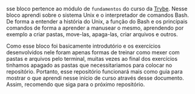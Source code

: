 sse bloco pertence ao módulo de `fundamentos` do curso da [Trybe](https://www.betrybe.com/). Nesse bloco aprendi sobre o sistema Unix e o interpretador de comandos Bash. De forma a entender a história do Unix, a função do Bash e os principais comandos de forma a aprender a manusear o mesmo, aprendendo por exemplo a criar pastas, move-las, apaga-las, criar arquivos e outros. 

Como esse bloco foi basicamente introdutório e os exercícios desenvolvidos nele foram apenas formas de treinar como mexer com pastas e arquivos pelo terminal, muitas vezes ao final dos exercícios tinhamos apagado as pastas que necessitariamos para colocar no repositório. Portanto, esse repositório funcionará mais como guia para mostrar o que aprendi nesse início de curso através desse documento. Assim, recomendo que siga para o próximo repositório.